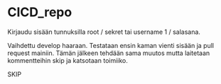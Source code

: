 # CICD_repo

Kirjaudu sisään tunnuksilla root / sekret tai username 1 / salasana.

Vaihdettu develop haaraan. Testataan ensin kaman vienti sisään ja pull request mainiin. Tämän jälkeen tehdään sama muutos mutta laitetaan kommentteihin skip ja katsotaan toimiiko.

SKIP